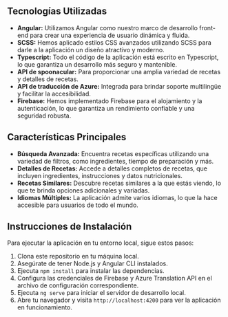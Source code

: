 ## Tecnologías Utilizadas

- **Angular:** Utilizamos Angular como nuestro marco de desarrollo front-end para crear una experiencia de usuario dinámica y fluida.
- **SCSS:** Hemos aplicado estilos CSS avanzados utilizando SCSS para darle a la aplicación un diseño atractivo y moderno.
- **Typescript:** Todo el código de la aplicación está escrito en Typescript, lo que garantiza un desarrollo más seguro y mantenible.
- **API de spoonacular:** Para proporcionar una amplia variedad de recetas y detalles de recetas.
- **API de traducción de Azure:** Integrada para brindar soporte multilingüe y facilitar la accesibilidad.
- **Firebase:** Hemos implementado Firebase para el alojamiento y la autenticación, lo que garantiza un rendimiento confiable y una seguridad robusta.

## Características Principales

- **Búsqueda Avanzada:** Encuentra recetas específicas utilizando una variedad de filtros, como ingredientes, tiempo de preparación y más.
- **Detalles de Recetas:** Accede a detalles completos de recetas, que incluyen ingredientes, instrucciones y datos nutricionales.
- **Recetas Similares:** Descubre recetas similares a la que estás viendo, lo que te brinda opciones adicionales y variadas.
- **Idiomas Múltiples:** La aplicación admite varios idiomas, lo que la hace accesible para usuarios de todo el mundo.

## Instrucciones de Instalación

Para ejecutar la aplicación en tu entorno local, sigue estos pasos:

1. Clona este repositorio en tu máquina local.
2. Asegúrate de tener Node.js y Angular CLI instalados.
3. Ejecuta `npm install` para instalar las dependencias.
4. Configura las credenciales de Firebase y Azure Translation API en el archivo de configuración correspondiente.
5. Ejecuta `ng serve` para iniciar el servidor de desarrollo local.
6. Abre tu navegador y visita `http://localhost:4200` para ver la aplicación en funcionamiento.

